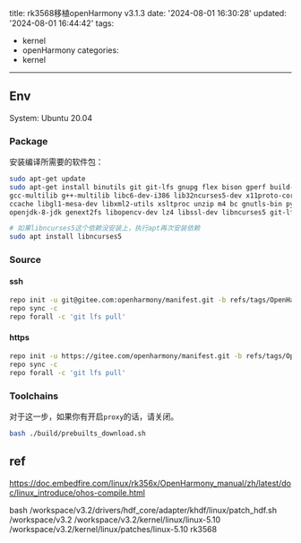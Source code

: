 title: rk3568移植openHarmony v3.1.3
date: '2024-08-01 16:30:28'
updated: '2024-08-01 16:44:42'
tags:
  - kernel
  - openHarmony
categories:
  - kernel
---
## Env
System: Ubuntu 20.04

### Package
安装编译所需要的软件包：

```bash
sudo apt-get update
sudo apt-get install binutils git git-lfs gnupg flex bison gperf build-essential zlib1g-dev \
gcc-multilib g++-multilib libc6-dev-i386 lib32ncurses5-dev x11proto-core-dev libx11-dev \
ccache libgl1-mesa-dev libxml2-utils xsltproc unzip m4 bc gnutls-bin python3.8 python3-pip ruby \
openjdk-8-jdk genext2fs libopencv-dev lz4 libssl-dev libncurses5 git-lfs lib32z1-dev zip curl

# 如果libncurses5这个依赖没安装上，执行apt再次安装依赖
sudo apt install libncurses5
```

### Source

#### ssh

```bash
repo init -u git@gitee.com:openharmony/manifest.git -b refs/tags/OpenHarmony-v3.1.3-Release --no-repo-verify
repo sync -c
repo forall -c 'git lfs pull'
```
#### https

```bash
repo init -u https://gitee.com/openharmony/manifest.git -b refs/tags/OpenHarmony-v3.1.3-Release --no-repo-verify
repo sync -c
repo forall -c 'git lfs pull'
```

### Toolchains

对于这一步，如果你有开启`proxy`的话，请关闭。


```bash
bash ./build/prebuilts_download.sh
```


## ref
https://doc.embedfire.com/linux/rk356x/OpenHarmony_manual/zh/latest/doc/linux_introduce/ohos-compile.html


bash /workspace/v3.2/drivers/hdf_core/adapter/khdf/linux/patch_hdf.sh /workspace/v3.2 /workspace/v3.2/kernel/linux/linux-5.10 /workspace/v3.2/kernel/linux/patches/linux-5.10 rk3568